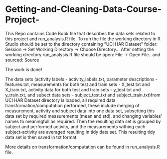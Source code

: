 # Getting-and-Cleaning-Data-Course-Project-

This Repo contains Code Book file that describes the data sets related to this project and run_analysis.R  file.
To run the file the working directory in R Studio should be set to the directory containing "UCI HAR Dataset" folder:
Session -> Set Working Directory -> Choose Directory...
After setting the working directory run_analysis.R file should be open: File -> Open File.. 
and sourced: Source

The work is done!

The data sets (activity labels - activity_labels.txt, parameter descriptions - features.txt, measurements for both test and train sets - X_test.txt and X_train.txt, activity data for both test and train sets - y_test.txt and y_train.txt, and subect data sets - subject_test.txt and subject_train.txt)from UCI HAR Dataset directory is loaded, all required data transformation/computation performed, these include merging of measurement, activity and subject data into one data set, subsetting this data set by required measurements (mean and std), and changing variables' names to meaningfull as required. Then the resulting data set is grouped by subject and performed activity, and the measurements withing each subject-activity are averaged resulting in tidy data set.  This  resulting tidy data set is then saved in txt format.

More details on transformation/computation can be found in  run_analysis.R file.

